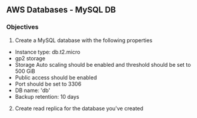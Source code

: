 ## AWS Databases - MySQL DB

### Objectives

1. Create a MySQL database with the following properties
  * Instance type: db.t2.micro
  * gp2 storage
  * Storage Auto scaling should be enabled and threshold should be set to 500 GiB
  * Public access should be enabled
  * Port should be set to 3306
  * DB name: 'db'
  * Backup retention: 10 days

2. Create read replica for the database you've created

